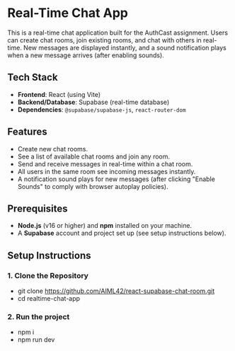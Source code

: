 # Real-Time Chat App

This is a real-time chat application built for the AuthCast assignment. Users can create chat rooms, join existing rooms, and chat with others in real-time. New messages are displayed instantly, and a sound notification plays when a new message arrives (after enabling sounds).

## Tech Stack
- **Frontend**: React (using Vite)
- **Backend/Database**: Supabase (real-time database)
- **Dependencies**: `@supabase/supabase-js`, `react-router-dom`

## Features
- Create new chat rooms.
- See a list of available chat rooms and join any room.
- Send and receive messages in real-time within a chat room.
- All users in the same room see incoming messages instantly.
- A notification sound plays for new messages (after clicking "Enable Sounds" to comply with browser autoplay policies).

## Prerequisites
- **Node.js** (v16 or higher) and **npm** installed on your machine.
- A **Supabase** account and project set up (see setup instructions below).

## Setup Instructions

### 1. Clone the Repository

- git clone https://github.com/AIML42/react-supabase-chat-room.git
- cd realtime-chat-app

### 2. Run the project
- npm i
- npm run dev
